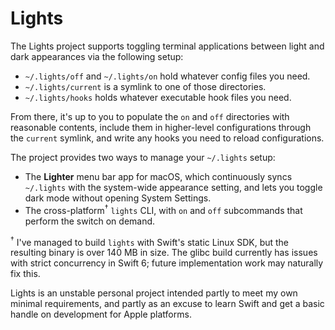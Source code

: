 # Lights

The Lights project supports toggling terminal applications between light and
dark appearances via the following setup:

- `~/.lights/off` and `~/.lights/on` hold whatever config files you need.
- `~/.lights/current` is a symlink to one of those directories.
- `~/.lights/hooks` holds whatever executable hook files you need.

From there, it's up to you to populate the `on` and `off` directories with
reasonable contents, include them in higher-level configurations through the
`current` symlink, and write any hooks you need to reload configurations.

The project provides two ways to manage your `~/.lights` setup:

- The **Lighter** menu bar app for macOS, which continuously syncs `~/.lights`
  with the system-wide appearance setting, and lets you toggle dark mode
  without opening System Settings.
- The cross-platform<sup>†</sup> `lights` CLI, with `on` and `off` subcommands
  that perform the switch on demand.

<sup>†</sup> I've managed to build `lights` with Swift's static Linux SDK, but
the resulting binary is over 140 MB in size. The glibc build currently has
issues with strict concurrency in Swift 6; future implementation work may
naturally fix this.

Lights is an unstable personal project intended partly to meet my own minimal
requirements, and partly as an excuse to learn Swift and get a basic handle on
development for Apple platforms.
